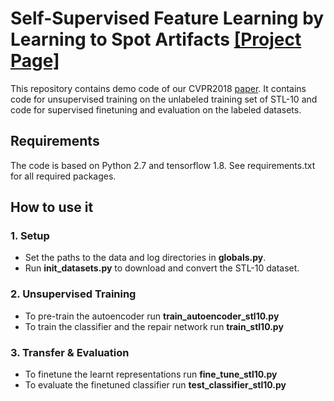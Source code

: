 # Self-Supervised Feature Learning by Learning to Spot Artifacts [[Project Page]](https://sjenni.github.io/LearningToSpotArtifacts/) 

This repository contains demo code of our CVPR2018 [paper](https://arxiv.org/abs/1806.05024). It contains code for unsupervised training on the unlabeled training set of STL-10 and code for supervised finetuning and evaluation on the labeled datasets. 

## Requirements
The code is based on Python 2.7 and tensorflow 1.8. See requirements.txt for all required packages.

## How to use it

### 1. Setup

- Set the paths to the data and log directories in **globals.py**.
- Run **init_datasets.py** to download and convert the STL-10 dataset.

### 2. Unsupervised Training

- To pre-train the autoencoder run **train_autoencoder_stl10.py**
- To train the classifier and the repair network run **train_stl10.py**

### 3. Transfer & Evaluation

- To finetune the learnt representations run  **fine_tune_stl10.py**
- To evaluate the finetuned classifier run **test_classifier_stl10.py** 

